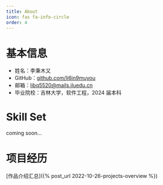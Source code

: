 ```yaml
---
title: About
icon: fas fa-info-circle
order: 4
---
```


# 基本信息

- 姓名：李秉木又
- GitHub：[github.com/li6in9muyou](https://github.com/li6in9muyou)
- 邮箱：libq5520@mails.jluedu.cn
- 毕业院校：吉林大学，软件工程，2024 届本科

# Skill Set

coming soon...

# 项目经历

[作品介绍汇总]({% post_url 2022-10-26-projects-overview %})
